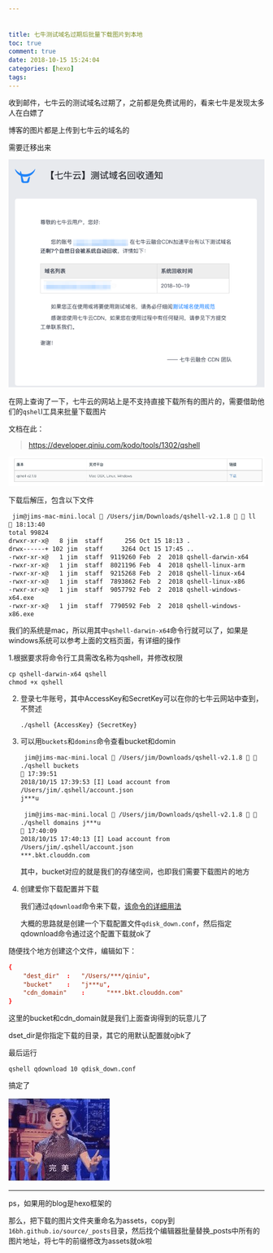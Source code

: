 ```yaml
---


title: 七牛测试域名过期后批量下载图片到本地
toc: true
comment: true
date: 2018-10-15 15:24:04
categories: [hexo]
tags:
---
```




收到邮件，七牛云的测试域名过期了，之前都是免费试用的，看来七牛是发现太多人在白嫖了

博客的图片都是上传到七牛云的域名的

需要迁移出来

<!--more-->

![image-20181015153427041](batch-download-image-from-qiniu/image-20181015153427041.png)



在网上查询了一下，七牛云的网站上是不支持直接下载所有的图片的，需要借助他们的`qshel`l工具来批量下载图片

文档在此：

> https://developer.qiniu.com/kodo/tools/1302/qshell

![image-20181015181253444](batch-download-image-from-qiniu/image-20181015181253444.png)

下载后解压，包含以下文件

```shell
 jim@jims-mac-mini.local  /Users/jim/Downloads/qshell-v2.1.8   ll                                                                                                                                                             18:13:40
total 99824
drwxr-xr-x@   8 jim  staff      256 Oct 15 18:13 .
drwx------+ 102 jim  staff     3264 Oct 15 17:45 ..
-rwxr-xr-x@   1 jim  staff  9119260 Feb  2  2018 qshell-darwin-x64
-rwxr-xr-x@   1 jim  staff  8021196 Feb  4  2018 qshell-linux-arm
-rwxr-xr-x@   1 jim  staff  9215268 Feb  2  2018 qshell-linux-x64
-rwxr-xr-x@   1 jim  staff  7893862 Feb  2  2018 qshell-linux-x86
-rwxr-xr-x@   1 jim  staff  9057792 Feb  2  2018 qshell-windows-x64.exe
-rwxr-xr-x@   1 jim  staff  7790592 Feb  2  2018 qshell-windows-x86.exe
```

我们的系统是mac，所以用其中`qshell-darwin-x64`命令行就可以了，如果是windows系统可以参考上面的文档页面，有详细的操作

1.根据要求将命令行工具需改名称为qshell，并修改权限

```shell
cp qshell-darwin-x64 qshell
chmod +x qshell
```



2. 登录七牛账号，其中AccessKey和SecretKey可以在你的七牛云网站中查到，不赘述

   ```shell
   ./qshell {AccessKey} {SecretKey}
   ```


3. 可以用`buckets`和`domins`命令查看bucket和domin

   ```shell
    jim@jims-mac-mini.local  /Users/jim/Downloads/qshell-v2.1.8   ./qshell buckets                                                                                                                                               17:39:51
   2018/10/15 17:39:53 [I] Load account from /Users/jim/.qshell/account.json
   j***u
   
    jim@jims-mac-mini.local  /Users/jim/Downloads/qshell-v2.1.8   ./qshell domains j***u                                                                                                                                        17:40:09
   2018/10/15 17:40:13 [I] Load account from /Users/jim/.qshell/account.json
   ***.bkt.clouddn.com
   ```

   其中，bucket对应的就是我们的存储空间，也即我们需要下载图片的地方

4. 创建爱你下载配置并下载

   我们通过`qdownload`命令来下载，[该命令的详细用法](https://github.com/qiniu/qshell/blob/master/docs/qdownload.md)

   大概的思路就是创建一个下载配置文件`qdisk_down.conf`，然后指定qdownload命令通过这个配置下载就ok了

随便找个地方创建这个文件，编辑如下：



```conf
{
	"dest_dir"	:	"/Users/***/qiniu",
	"bucket"	:	"j***u",
	"cdn_domain"    :      "***.bkt.clouddn.com"
}
```

这里的bucket和cdn_domain就是我们上面查询得到的玩意儿了

dset_dir是你指定下载的目录，其它的用默认配置就ojbk了

最后运行

```shell
qshell qdownload 10 qdisk_down.conf
```



搞定了

![](batch-download-image-from-qiniu/wanmei.jpg)



---

ps，如果用的blog是hexo框架的

那么，把下载的图片文件夹重命名为assets，copy到`16bh.github.io/source/_posts`目录，然后找个编辑器批量替换_posts中所有的图片地址，将七牛的前缀修改为assets就ok啦